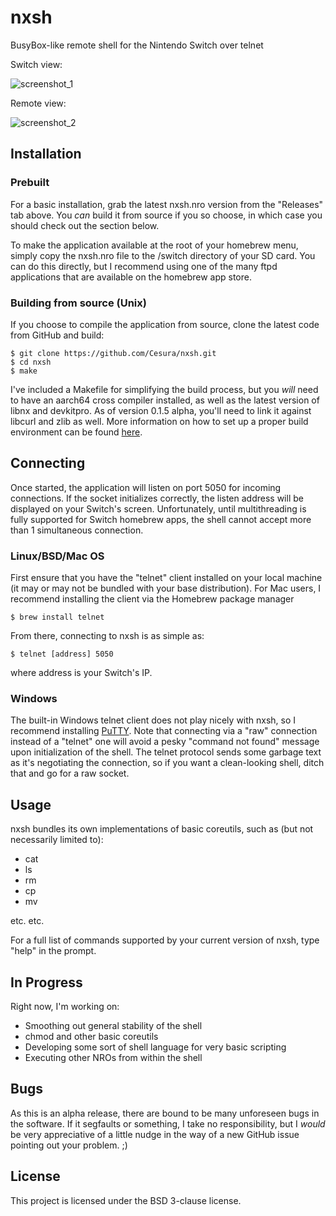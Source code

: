 # nxsh
BusyBox-like remote shell for the Nintendo Switch over telnet

Switch view:

![screenshot_1](https://i.imgur.com/qBBy9M4.jpg)

Remote view:

![screenshot_2](https://i.imgur.com/SaL7JNQ.png)


## Installation

### Prebuilt

For a basic installation, grab the latest nxsh.nro version from the "Releases" tab above. You *can* build it from source if you so choose, in which case you should check out the section below.

To make the application available at the root of your homebrew menu, simply copy the nxsh.nro file to the /switch directory of your SD card. You can do this directly, but I recommend using one of the many ftpd applications that are available on the homebrew app store.

### Building from source (Unix)

If you choose to compile the application from source, clone the latest code from GitHub and build:
```
$ git clone https://github.com/Cesura/nxsh.git
$ cd nxsh
$ make
```

I've included a Makefile for simplifying the build process, but you *will* need to have an aarch64 cross compiler installed, as well as the latest version of libnx and devkitpro. As of version 0.1.5 alpha, you'll need to link it against libcurl and zlib as well. More information on how to set up a proper build environment can be found [here](https://switchbrew.org/wiki/Setting_up_Development_Environment).

## Connecting

Once started, the application will listen on port 5050 for incoming connections. If the socket initializes correctly, the listen address will be displayed on your Switch's screen. Unfortunately, until multithreading is fully supported for Switch homebrew apps, the shell cannot accept more than 1 simultaneous connection.

### Linux/BSD/Mac OS

First ensure that you have the "telnet" client installed on your local machine (it may or may not be bundled with your base distribution). For Mac users, I recommend installing the client via the Homebrew package manager 
```
$ brew install telnet
```

From there, connecting to nxsh is as simple as:
```
$ telnet [address] 5050
```
where address is your Switch's IP.

### Windows

The built-in Windows telnet client does not play nicely with nxsh, so I recommend installing [PuTTY](https://www.putty.org/). Note that connecting via a "raw" connection instead of a "telnet" one will avoid a pesky "command not found" message upon initialization of the shell. The telnet protocol sends some garbage text as it's negotiating the connection, so if you want a clean-looking shell, ditch that and go for a raw socket.

## Usage

nxsh bundles its own implementations of basic coreutils, such as (but not necessarily limited to):
* cat
* ls
* rm
* cp
* mv

etc. etc.

For a full list of commands supported by your current version of nxsh, type "help" in the prompt.

## In Progress

Right now, I'm working on:
* Smoothing out general stability of the shell
* chmod and other basic coreutils
* Developing some sort of shell language for very basic scripting
* Executing other NROs from within the shell

## Bugs

As this is an alpha release, there are bound to be many unforeseen bugs in the software. If it segfaults or something, I take no responsibility, but I *would* be very appreciative of a little nudge in the way of a new GitHub issue pointing out your problem. ;)

## License

This project is licensed under the BSD 3-clause license.
